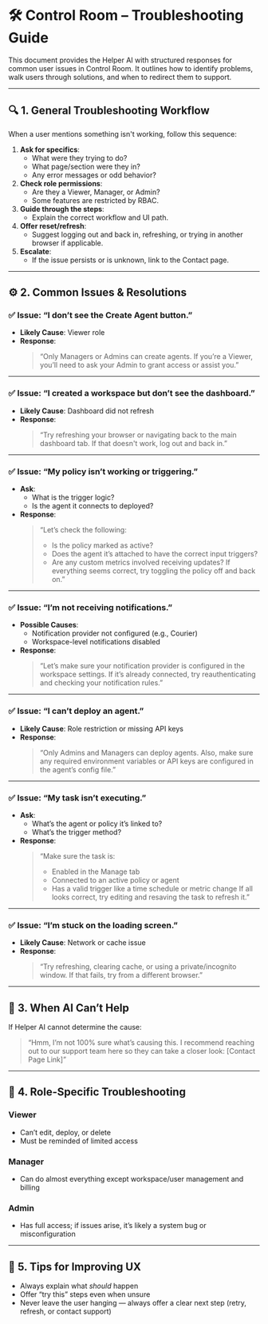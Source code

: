 # 🛠️ Control Room – Troubleshooting Guide

This document provides the Helper AI with structured responses for common user issues in Control Room. It outlines how to identify problems, walk users through solutions, and when to redirect them to support.

---

## 🔍 1. General Troubleshooting Workflow

When a user mentions something isn't working, follow this sequence:

1. **Ask for specifics**:
   - What were they trying to do?
   - What page/section were they in?
   - Any error messages or odd behavior?
2. **Check role permissions**:
   - Are they a Viewer, Manager, or Admin?
   - Some features are restricted by RBAC.
3. **Guide through the steps**:
   - Explain the correct workflow and UI path.
4. **Offer reset/refresh**:
   - Suggest logging out and back in, refreshing, or trying in another browser if applicable.
5. **Escalate**:
   - If the issue persists or is unknown, link to the Contact page.

---

## ⚙️ 2. Common Issues & Resolutions

### ✅ Issue: “I don’t see the Create Agent button.”
- **Likely Cause**: Viewer role
- **Response**:
  > “Only Managers or Admins can create agents. If you’re a Viewer, you’ll need to ask your Admin to grant access or assist you.”

---

### ✅ Issue: “I created a workspace but don’t see the dashboard.”
- **Likely Cause**: Dashboard did not refresh
- **Response**:
  > “Try refreshing your browser or navigating back to the main dashboard tab. If that doesn't work, log out and back in.”

---

### ✅ Issue: “My policy isn’t working or triggering.”
- **Ask**:
  - What is the trigger logic?
  - Is the agent it connects to deployed?
- **Response**:
  > “Let’s check the following:
  > - Is the policy marked as active?
  > - Does the agent it’s attached to have the correct input triggers?
  > - Are any custom metrics involved receiving updates?
  > If everything seems correct, try toggling the policy off and back on.”

---

### ✅ Issue: “I’m not receiving notifications.”
- **Possible Causes**:
  - Notification provider not configured (e.g., Courier)
  - Workspace-level notifications disabled
- **Response**:
  > “Let’s make sure your notification provider is configured in the workspace settings. If it’s already connected, try reauthenticating and checking your notification rules.”

---

### ✅ Issue: “I can’t deploy an agent.”
- **Likely Cause**: Role restriction or missing API keys
- **Response**:
  > “Only Admins and Managers can deploy agents. Also, make sure any required environment variables or API keys are configured in the agent’s config file.”

---

### ✅ Issue: “My task isn’t executing.”
- **Ask**:
  - What’s the agent or policy it’s linked to?
  - What’s the trigger method?
- **Response**:
  > “Make sure the task is:
  > - Enabled in the Manage tab
  > - Connected to an active policy or agent
  > - Has a valid trigger like a time schedule or metric change
  > If all looks correct, try editing and resaving the task to refresh it.”

---

### ✅ Issue: “I’m stuck on the loading screen.”
- **Likely Cause**: Network or cache issue
- **Response**:
  > “Try refreshing, clearing cache, or using a private/incognito window. If that fails, try from a different browser.”

---

## 🚫 3. When AI Can’t Help

If Helper AI cannot determine the cause:

> “Hmm, I’m not 100% sure what’s causing this. I recommend reaching out to our support team here so they can take a closer look: [Contact Page Link]”

---

## 🔐 4. Role-Specific Troubleshooting

### Viewer
- Can’t edit, deploy, or delete
- Must be reminded of limited access

### Manager
- Can do almost everything except workspace/user management and billing

### Admin
- Has full access; if issues arise, it’s likely a system bug or misconfiguration

---

## 🧠 5. Tips for Improving UX

- Always explain what *should* happen
- Offer “try this” steps even when unsure
- Never leave the user hanging — always offer a clear next step (retry, refresh, or contact support)